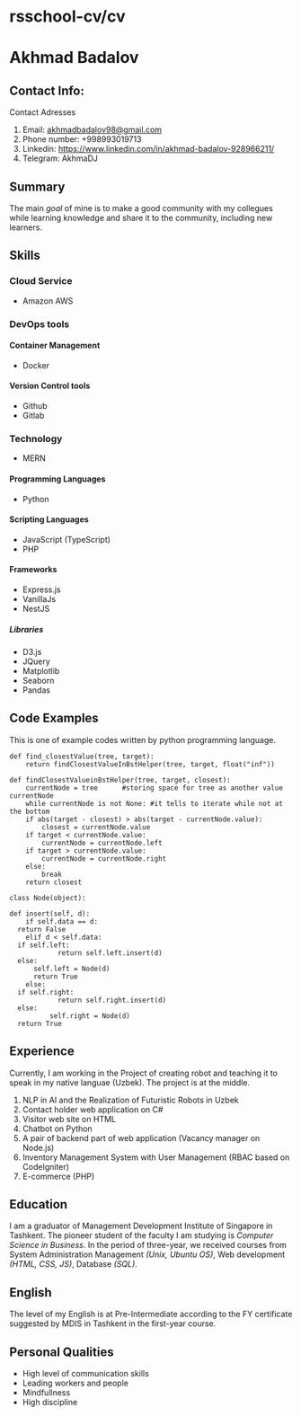 # rsschool-cv/cv
# Akhmad Badalov
## Contact Info:
Contact Adresses
1. Email: akhmadbadalov98@gmail.com
2. Phone number: +998993019713
3. Linkedin: https://www.linkedin.com/in/akhmad-badalov-928966211/
4. Telegram: AkhmaDJ
## Summary
The main _goal_ of mine is to make a good community with my collegues while learning knowledge and share it to the community, including new learners.
## Skills
### Cloud Service
* Amazon AWS
### DevOps tools
#### Container Management
* Docker
#### Version Control tools
* Github
* Gitlab
### Technology
* MERN
#### Programming Languages
* Python
#### Scripting Languages
* JavaScript (TypeScript)
* PHP
#### Frameworks
* Express.js
* VanillaJs
* NestJS
##### Libraries
* D3.js
* JQuery
* Matplotlib
* Seaborn
* Pandas
## Code Examples
This is one of example codes written by python programming language.
```{python}
def find_closestValue(tree, target):
    return findClosestValueInBstHelper(tree, target, float("inf"))

def findClosestValueinBstHelper(tree, target, closest):
    currentNode = tree      #storing space for tree as another value currentNode
    while currentNode is not None: #it tells to iterate while not at the bottom
    if abs(target - closest) > abs(target - currentNode.value):
        closest = currentNode.value
    if target < currentNode.value:
        currentNode = currentNode.left
    if target > currentNode.value:
        currentNode = currentNode.right
    else:
        break
    return closest

class Node(object):
  
def insert(self, d):
    if self.data == d:
  return False
    elif d < self.data:
  if self.left:
            return self.left.insert(d)
  else:
      self.left = Node(d)
      return True
    else:
  if self.right:
            return self.right.insert(d)
  else:
          self.right = Node(d)
  return True
```  
## Experience
Currently, I am working in the Project of creating robot and teaching it to speak in my native languae (Uzbek). The project is at the middle.
1. NLP in AI and the Realization of Futuristic Robots in Uzbek
2. Contact holder web application on C#
3. Visitor web site on HTML
4. Chatbot on Python
5. A pair of backend part of web application (Vacancy manager on Node.js)
6. Inventory Management System with User Management (RBAC based on CodeIgniter)
7. E-commerce (PHP)
## Education
I am a graduator of Management Development Institute of Singapore in Tashkent. The pioneer student of the faculty I am studying is _Computer Science in Business_. In the period of three-year, we received courses from System Administration Management *(Unix, Ubuntu OS)*, Web development *(HTML, CSS, JS)*, Database *(SQL)*. 
## English
The level of my English is at Pre-Intermediate according to the FY certificate suggested by MDIS in Tashkent in the first-year course.
## Personal Qualities
* High level of communication skills
* Leading workers and people 
* Mindfullness
* High discipline
